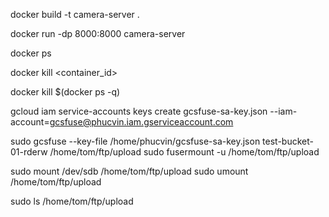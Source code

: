 docker build -t camera-server .

docker run -dp 8000:8000 camera-server

docker ps

docker kill <container_id>

docker kill $(docker ps -q)

gcloud iam service-accounts keys create gcsfuse-sa-key.json --iam-account=gcsfuse@phucvin.iam.gserviceaccount.com

sudo gcsfuse --key-file /home/phucvin/gcsfuse-sa-key.json  test-bucket-01-rderw /home/tom/ftp/upload
sudo fusermount -u /home/tom/ftp/upload

sudo mount /dev/sdb /home/tom/ftp/upload
sudo umount /home/tom/ftp/upload

sudo ls /home/tom/ftp/upload